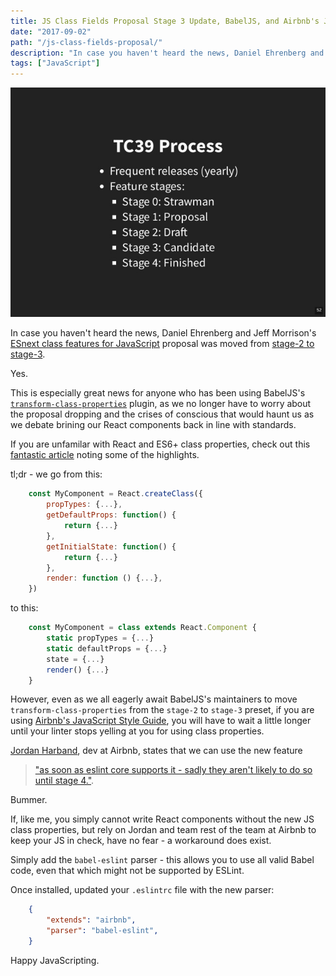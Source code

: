 ```yaml
---
title: JS Class Fields Proposal Stage 3 Update, BabelJS, and Airbnb's JS Style Guide
date: "2017-09-02"
path: "/js-class-fields-proposal/"
description: "In case you haven't heard the news, Daniel Ehrenberg and Jeff Morrison's <a href='https://github.com/tc39/proposal-class-fields'>ESnext class features for JavaScript</a> proposal was moved from <a href='https://github.com/tc39/proposal-class-fields/commit/5a4ff5fa4bf30885188279f6fb8070f2e1903c32'>stage-2 to stage-3</a>."
tags: ["JavaScript"]
---
```


![tc39 process](./tc39_process.jpg)

In case you haven't heard the news, Daniel Ehrenberg and Jeff Morrison's [ESnext class features for JavaScript](https://github.com/tc39/proposal-class-fields) proposal was moved from [stage-2 to stage-3](https://github.com/tc39/proposal-class-fields/commit/5a4ff5fa4bf30885188279f6fb8070f2e1903c32).

Yes.

This is especially great news for anyone who has been using BabelJS's [`transform-class-properties`](https://babeljs.io/docs/plugins/transform-class-properties/) plugin, as we no longer have to worry about the proposal dropping and the crises of conscious that would haunt us as we debate brining our React components back in line with standards.

If you are unfamilar with React and ES6+ class properties, check out this [fantastic article](https://babeljs.io/blog/2015/06/07/react-on-es6-plus) noting some of the highlights.

tl;dr - we go from this:

```javascript
	const MyComponent = React.createClass({
		propTypes: {...},
		getDefaultProps: function() {
			return {...}
		},
		getInitialState: function() {
			return {...}
		},
		render: function () {...},
	})
```

to this:

```javascript
	const MyComponent = class extends React.Component {
  		static propTypes = {...}
	  	static defaultProps = {...}
		state = {...}
		render() {...}
	}
```

However, even as we all eagerly await BabelJS's maintainers to move `transform-class-properties` from the `stage-2` to `stage-3` preset, if you are using [Airbnb's JavaScript Style Guide](https://github.com/airbnb/javascript), you will have to wait a little longer until your linter stops yelling at you for using class properties.

[Jordan Harband](https://twitter.com/ljharb), dev at Airbnb, states that we can use the new feature

> ["as soon as eslint core supports it - sadly they aren't likely to do so until stage 4."](https://github.com/airbnb/javascript/issues/1521#issuecomment-322267012).

Bummer.

If, like me, you simply cannot write React components without the new JS class properties, but rely on Jordan and team rest of the team at Airbnb to keep your JS in check, have no fear - a workaround does exist.

Simply add the `babel-eslint` parser - this allows you to use all valid Babel code, even that which might not be supported by ESLint.

Once installed, updated your `.eslintrc` file with the new parser:

```json
	{
		"extends": "airbnb",
		"parser": "babel-eslint",
	}
```

Happy JavaScripting.




